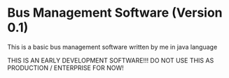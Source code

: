 # Bus Management Software (Version 0.1)
This is a basic bus management software written by me in java language

THIS IS AN EARLY DEVELOPMENT SOFTWARE!!! DO NOT USE THIS AS PRODUCTION / ENTERPRISE FOR NOW!
